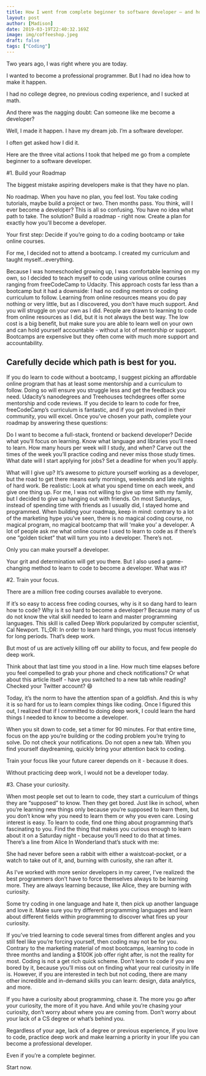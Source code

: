 ```yaml
---
title: How I went from complete beginner to software developer — and how you can too
layout: post
author: [Madison]
date: 2019-03-19T22:40:32.169Z
image: img/coffeeshop.jpeg
draft: false
tags: ["Coding"]
---
```


Two years ago, I was right where you are today.

I wanted to become a professional programmer. But I had no idea how to make it happen.

I had no college degree, no previous coding experience, and I sucked at math.

And there was the nagging doubt: Can someone like me become a developer?

Well, I made it happen. I have my dream job. I’m a software developer.

I often get asked how I did it.

Here are the three vital actions I took that helped me go from a complete beginner to a software developer.

#1. Build your Roadmap

The biggest mistake aspiring developers make is that they have no plan.

No roadmap.
When you have no plan, you feel lost. You take coding tutorials, maybe build a project or two. Then months pass. You think, will I ever become a developer? This is all so confusing. You have no idea what path to take.
The solution? Build a roadmap - right now. Create a plan for exactly how you’ll become a developer.

Your first step: Decide if you’re going to do a coding bootcamp or take online courses.

For me, I decided not to attend a bootcamp. I created my curriculum and taught myself…everything.

Because I was homeschooled growing up, I was comfortable learning on my own, so I decided to teach myself to code using various online courses ranging from freeCodeCamp to Udacity.
This approach costs far less than a bootcamp but it had a downside: I had no coding mentors or coding curriculum to follow. Learning from online resources means you do pay nothing or very little, but as I discovered, you don’t have much support. And you will struggle on your own as I did.
People are drawn to learning to code from online resources as I did, but it is not always the best way. The low cost is a big benefit, but make sure you are able to learn well on your own and can hold yourself accountable - without a lot of mentorship or support.
Bootcamps are expensive but they often come with much more support and accountability.

## Carefully decide which path is best for you.
If you do learn to code without a bootcamp, I suggest picking an affordable online program that has at least some mentorship and a curriculum to follow. Doing so will ensure you struggle less and get the feedback you need. Udacity’s nanodegrees and Treehouses techdegrees offer some mentorship and code reviews.
If you decide to learn to code for free, freeCodeCamp’s curriculum is fantastic, and if you get involved in their community, you will excel.
Once you’ve chosen your path, complete your roadmap by answering these questions:

Do I want to become a full-stack, frontend or backend developer? Decide what you’ll focus on learning. Know what language and libraries you’ll need to learn.
How many hours per week will I study, and when? Carve out the times of the week you’ll practice coding and never miss those study times.
What date will I start applying for jobs? Set a deadline for when you’ll apply.

What will I give up? It’s awesome to picture yourself working as a developer, but the road to get there means early mornings, weekends and late nights of hard work.
Be realistic: Look at what you spend time on each week, and give one thing up. For me, I was not willing to give up time with my family, but I decided to give up hanging out with friends. On most Saturdays, instead of spending time with friends as I usually did, I stayed home and programmed.
When building your roadmap, keep in mind: contrary to a lot of the marketing hype you’ve seen, there is no magical coding course, no magical program, no magical bootcamp that will ‘make you’ a developer. A lot of people ask me what online course I used to learn to code as if there’s one “golden ticket” that will turn you into a developer.
There’s not.

Only you can make yourself a developer.

Your grit and determination will get you there. But I also used a game-changing method to learn to code to become a developer.
What was it?

#2. Train your focus.

There are a million free coding courses available to everyone.

If it’s so easy to access free coding courses, why is it so dang hard to learn how to code? Why is it so hard to become a developer?
Because many of us do not know the vital skill needed to learn and master programming languages. This skill is called Deep Work popularized by computer scientist, Cal Newport.
TL;DR: In order to learn hard things, you must focus intensely for long periods. That’s deep work.

But most of us are actively killing off our ability to focus, and few people do deep work.

Think about that last time you stood in a line. How much time elapses before you feel compelled to grab your phone and check notifications? Or what about this article itself - have you switched to a new tab while reading? Checked your Twitter account? 😄

Today, it’s the norm to have the attention span of a goldfish. And this is why it is so hard for us to learn complex things like coding. Once I figured this out, I realized that if I committed to doing deep work, I could learn the hard things I needed to know to become a developer.

When you sit down to code, set a timer for 90 minutes. For that entire time, focus on the app you’re building or the coding problem you’re trying to solve. Do not check your notifications. Do not open a new tab. When you find yourself daydreaming, quickly bring your attention back to coding.

Train your focus like your future career depends on it - because it does.

Without practicing deep work, I would not be a developer today.

#3. Chase your curiosity.

When most people set out to learn to code, they start a curriculum of things they are “supposed” to know.
Then they get bored. Just like in school, when you’re learning new things only because you’re supposed to learn them, but you don’t know why you need to learn them or why you even care. Losing interest is easy.
To learn to code, find one thing about programming that’s fascinating to you. Find the thing that makes you curious enough to learn about it on a Saturday night - because you’ll need to do that at times.
There’s a line from Alice In Wonderland that’s stuck with me:

She had never before seen a rabbit with either a waistcoat-pocket, or a watch to take out of it, and, burning with curiosity, she ran after it.

As I’ve worked with more senior developers in my career, I’ve realized: the best programmers don’t have to force themselves always to be learning more. They are always learning because, like Alice, they are burning with curiosity.

Some try coding in one language and hate it, then pick up another language and love it. Make sure you try different programming languages and learn about different fields within programming to discover what fires up your curiosity.

If you’ve tried learning to code several times from different angles and you still feel like you’re forcing yourself, then coding may not be for you. Contrary to the marketing material of most bootcamps, learning to code in three months and landing a $100K job offer right after, is not the reality for most. Coding is not a get rich quick scheme. Don’t learn to code if you are bored by it, because you’ll miss out on finding what your real curiosity in life is. However, if you are interested in tech but not coding, there are many other incredible and in-demand skills you can learn: design, data analytics, and more.

If you have a curiosity about programming, chase it. The more you go after your curiosity, the more of it you have. And while you’re chasing your curiosity, don’t worry about where you are coming from. Don’t worry about your lack of a CS degree or what’s behind you.

Regardless of your age, lack of a degree or previous experience, if you love to code, practice deep work and make learning a priority in your life you can become a professional developer.

Even if you’re a complete beginner.

Start now.